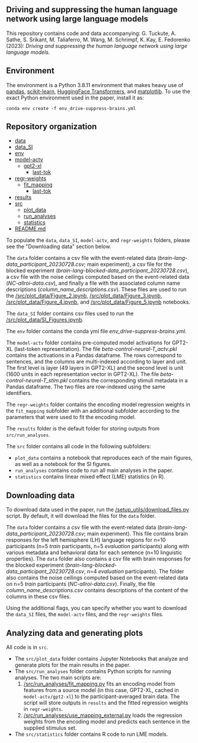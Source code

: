## Driving and suppressing the human language network using large language models

This repository contains code and data accompanying: 
G. Tuckute, A. Sathe, S. Srikant, M. Taliaferro, M. Wang, M. Schrimpf, K. Kay, E. Fedorenko (2023): _Driving and suppressing the human language network using large language models_.

## Environment
The environment is a Python 3.8.11 environment that makes heavy use of [pandas](https://pandas.pydata.org/), [scikit-learn](https://scikit-learn.org/stable/), [HuggingFace Transformers](https://huggingface.co/docs/transformers/index), and [matplotlib](https://matplotlib.org/). To use the exact Python environment used in the paper, install it as:

```
conda env create -f env_drive-suppress-brains.yml
```

## Repository organization
 * [data](./data)
 * [data_SI](./data_SI)
 * [env](./env)
 * [model-actv](./model-actv)
   * [gpt2-xl](./model-actv/gpt2-xl)
     * [last-tok](./model-actv/gpt2-xl/last-tok)
 * [regr-weights](./regr-weights)
   * [fit_mapping](./regr-weights/fit_mapping)
     * [last-tok](./regr-weights/fit_mapping/last-tok)
 * [results](./results)
 * [src](./src)
   * [plot_data](./src/plot_data)
   * [run_analyses](./src/run_analyses)
   * [statistics](./src/statistics)
 * [README.md](./README.md)

To populate the `data`, `data_SI`, `model-actv`, and `regr-weights` folders, please see the "Downloading data" section below.

The `data` folder contains a csv file with the event-related data (_brain-lang-data_participant_20230728.csv_; main experiment), a csv file for the blocked experiment (_brain-lang-blocked-data_participant_20230728.csv_), a csv file with the noise ceilings computed based on the event-related data (_NC-allroi-data.csv_), and finally a file with the associated column name descriptions (_column_name_descriptions.csv_). These files are used to run the [/src/plot_data/Figure_2.ipynb](https://github.com/gretatuckute/drive_suppress_brains/blob/main/src/plot_data/Figure2.ipynb), [/src/plot_data/Figure_3.ipynb](https://github.com/gretatuckute/drive_suppress_brains/blob/main/src/plot_data/Figure3.ipynb), [/src/plot_data/Figure_4.ipynb](https://github.com/gretatuckute/drive_suppress_brains/blob/main/src/plot_data/Figure4.ipynb), and [/src/plot_data/Figure_5.ipynb](https://github.com/gretatuckute/drive_suppress_brains/blob/main/src/plot_data/Figure5.ipynb) notebooks.

The `data_SI` folder contains csv files used to run the [/src/plot_data/SI_Figures.ipynb](https://github.com/gretatuckute/drive_suppress_brains/blob/main/src/plot_data/SI_Figures.ipynb).

The `env` folder contains the conda yml file _env_drive-suppress-brains.yml_.

The `model-actv` folder contains pre-computed model activations for GPT2-XL (last-token representation). The file _beta-control-neural-T_actv.pkl_ contains the activations in a Pandas dataframe. The rows correspond to sentences, and the columns are multi-indexed according to layer and unit. The first level is layer (49 layers in GPT2-XL) and the second level is unit (1600 units in each representation vector in GPT2-XL). The file _beta-control-neural-T_stim.pkl_ contains the corresponding stimuli metadata in a Pandas dataframe. The two files are row-indexed using the same identifiers.

The `regr-weights` folder contains the encoding model regression weights in the `fit_mapping` subfolder with an additional subfolder according to the parameters that were used to fit the encoding model.

The `results` folder is the default folder for storing outputs from `src/run_analyses`.

The `src` folder contains all code in the following subfolders: 
- `plot_data` contains a notebook that reproduces each of the main figures, as well as a notebook for the SI figures.
-  `run_analyses` contains code to run all main analyses in the paper.
-  `statistics` contains linear mixed effect (LME) statistics (in R).

## Downloading data
To download data used in the paper, run the [/setup_utils/download_files.py](https://github.com/gretatuckute/drive_suppress_brains/blob/main/setup_utils/download_files.py) script. By default, it will download the files for the `data` folder. 

The `data` folder contains a csv file with the event-related data (_brain-lang-data_participant_20230728.csv_; main experiment). This file contains brain responses for the left hemisphere (LH) language regions for n=10 participants (n=5 _train_ participants, n=5 _evaluation_ participants) along with various metadata and behavioral data for each sentence (n=10 linguistic properties). The `data` folder also contains a csv file with brain responses for the blocked experiment (_brain-lang-blocked-data_participant_20230728.csv_, n=4 _evaluation_ participants). The folder also contains the noise ceilings computed based on the event-related data on n=5 _train_ participants (_NC-allroi-data.csv_). Finally, the file _column_name_descriptions.csv_ contains descriptions of the content of the columns in these csv files.

Using the additional flags, you can specify whether you want to download the `data_SI` files, the `model-actv` files, and the `regr-weights` files. 

## Analyzing data and generating plots
All code is in `src`. 

- The `src/plot_data` folder contains Jupyter Notebooks that analyze and generate plots for the main results in the paper. 
- The `src/run_analyses` folder contains Python scripts for running analyses. The two main scripts are: 
	1. [/src/run_analyses/fit_mapping.py](https://github.com/gretatuckute/drive_suppress_brains/blob/main/src/run_analyses/fit_mapping.py) fits an encoding model from features from a source model (in this case, GPT2-XL, cached in `model-actv/gpt2-xl`) to the participant-averaged brain data. The script will store outputs in `results` and the fitted regression weights in `regr-weights`.
	2. [/src/run_analyses/use_mapping_external.py](https://github.com/gretatuckute/drive_suppress_brains/blob/main/src/run_analyses/use_mapping_external.py) loads the regression weights from the encoding model and predicts each sentence in the supplied stimulus set.
- The `src/statistics` folder contains R code to run LME models.

<!---
## Citation
If you use this repository or data, please cite:

```
@article{Tuckute2023.04.16.537080,
	abstract = {Transformer language models are today{\textquoteright}s most accurate models of language processing in the brain. Here, using fMRI-measured brain responses to 1,000 diverse sentences, we develop a GPT-based encoding model and use this model to identify new sentences that are predicted to drive or suppress responses in the human language network. We demonstrate that these model-selected {\textquoteleft}out-of-distribution{\textquoteright} sentences indeed drive and suppress activity of human language areas in new individuals (86\% increase and 98\% decrease relative to the average response to diverse naturalistic sentences). A systematic analysis of the model-selected sentences reveals that surprisal and well-formedness of linguistic input are key determinants of response strength in the language network. These results establish the ability of brain-aligned models to noninvasively control neural activity in higher-level cortical areas, like the language network.Competing Interest StatementThe authors have declared no competing interest.},
	author = {Greta Tuckute and Aalok Sathe and Shashank Srikant and Maya Taliaferro and Mingye Wang and Martin Schrimpf and Kendrick Kay and Evelina Fedorenko},
	doi = {10.1101/2023.04.16.537080},
	elocation-id = {2023.04.16.537080},
	eprint = {https://www.biorxiv.org/content/early/2023/05/06/2023.04.16.537080.full.pdf},
	journal = {bioRxiv},
	publisher = {Cold Spring Harbor Laboratory},
	title = {Driving and suppressing the human language network using large language models},
	url = {https://www.biorxiv.org/content/early/2023/05/06/2023.04.16.537080},
	year = {2023},
	bdsk-url-1 = {https://www.biorxiv.org/content/early/2023/05/06/2023.04.16.537080},
	bdsk-url-2 = {https://doi.org/10.1101/2023.04.16.537080}}
```
--->

<!---

## XXXXX
We used to common model-brain evaluation metrics, namely regression and representational similarity analysis (RSA), as demonstrated in the figure below.

<img src="./illustrations/fig1.png" width="600"/>

### Regression


#### Note on how DNN unit activations are organized

## Generating plots
The figures in the paper can be reproduced via the notebooks in the [analyze](https://github.com/gretatuckute/auditory_brain_dnn/tree/main/aud_dnn/analyze) directory, e.g., [generate_Figure2.ipynb](https://github.com/gretatuckute/auditory_brain_dnn/blob/main/aud_dnn/analyze/generate_Figure2.ipynb) and so forth.


`.
├── data
├── env
├── model-actv
│    └── gpt2-xl
│          └── last-tok
├── regr-weights
│    └── fit_mapping
│          └── last-tok
├── results
├── src
│   ├── plot_data
│   ├── run_analyses
│   └── statistics
└── README.md
`


--->
